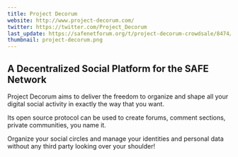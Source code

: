 ```yaml
---
title: Project Decorum
website: http://www.project-decorum.com/
twitter: https://twitter.com/Project_Decorum
last_update: https://safenetforum.org/t/project-decorum-crowdsale/8474/886
thumbnail: project-decorum.png
---
```


## A Decentralized Social Platform for the SAFE Network

Project Decorum aims to deliver the freedom to organize and shape all your digital social activity in exactly the way that you want.

Its open source protocol can be used to create forums, comment sections, private communities, you name it.

Organize your social circles and manage your identities and personal data without any third party looking over your shoulder!
